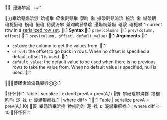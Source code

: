 ਍⌀ 瀀爀攀瘀⠀⤀ഀഀ
਍刀攀琀甀爀渀猀 琀栀攀 瘀愀氀甀攀 漀昀 愀 挀漀氀甀洀渀 椀渀 愀 爀漀眀 琀栀愀琀 椀琀 愀琀 猀漀洀攀 漀昀昀猀攀琀 瀀爀椀漀爀 琀漀 琀栀攀ഀഀ
current row in a [serialized row set](./windowsfunctions.md#serialized-row-set).਍ഀഀ
**Syntax**਍ഀഀ
`prev(column)`਍ഀഀ
`prev(column, offset)`਍ഀഀ
`prev(column, offset, default_value)`਍ഀഀ
**Arguments**਍ഀഀ
* `column`: the column to get the values from.਍ഀഀ
* `offset`: the offset to go back in rows. When no offset is specified a default offset 1 is used.਍ഀഀ
* `default_value`: the default value to be used when there is no previous rows to take the value from. When no default value is specified, null is used.਍ഀഀ
਍⨀⨀䔀砀愀洀瀀氀攀猀⨀⨀ഀഀ
<!-- csl -->਍怀怀怀ഀഀ
Table | serialize | extend prevA = prev(A,1)਍簀 攀砀琀攀渀搀 搀椀昀昀 㴀 䄀 ⴀ 瀀爀攀瘀䄀ഀഀ
| where diff > 1਍ഀഀ
Table | serialize prevA = prev(A,1,10)਍簀 攀砀琀攀渀搀 搀椀昀昀 㴀 䄀 ⴀ 瀀爀攀瘀䄀ഀഀ
| where diff <= 10਍怀怀怀ഀഀ
